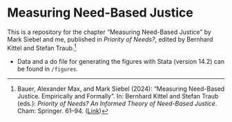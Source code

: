 # Measuring Need-Based Justice

This is a repository for the chapter “Measuring Need-Based Justice” by Mark Siebel and me, published in _Priority of Needs?_, edited by Bernhard Kittel and Stefan Traub.[^1]

- Data and a do file for generating the figures with Stata (version 14.2) can be found in `/figures`.

[^1]: Bauer, Alexander Max, and Mark Siebel (2024): “Measuring Need-Based Justice. Empirically and Formally”. In: Bernhard Kittel and Stefan Traub (eds.): _Priority of Needs? An Informed Theory of Need-Based Justice_. Cham: Springer. 61–94. ([Link](https://doi.org/10.1007/978-3-031-53051-7_3))
